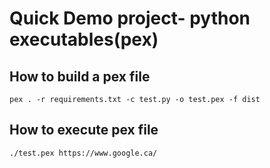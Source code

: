 # Quick Demo project-  python executables(pex)


## How to build a pex file 
```shell
pex . -r requirements.txt -c test.py -o test.pex -f dist
```

## How to execute pex file
```shell
./test.pex https://www.google.ca/ 
```
